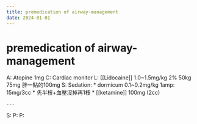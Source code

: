 ```yaml
---
title: premedication of airway-management
date: 2024-01-01
---
```

# premedication of airway-management

A: Atopine 1mg
C: Cardiac monitor
L: [[Lidocaine]] 1.0~1.5mg/kg 2% 50kg 75mg 胖一點的100mg
S: Sedation:
	* dormicum 0.1~0.2mg/kg 1amp: 15mg/3cc
	* 先半枝+血壓沒掉再1枝
	* [[ketamine]] 100mg (2cc)

	---

S:
P:
P:
